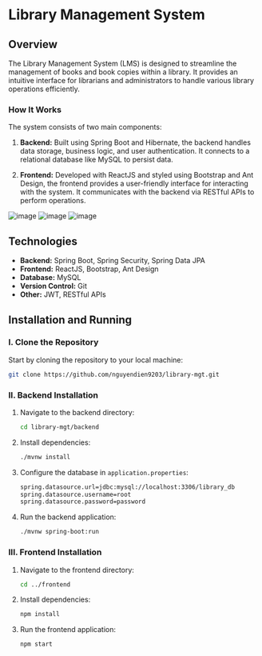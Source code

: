 # Library Management System

## Overview

The Library Management System (LMS) is designed to streamline the management of books and book copies within a library. It provides an intuitive interface for librarians and administrators to handle various library operations efficiently.

### How It Works

The system consists of two main components:

1. **Backend:** Built using Spring Boot and Hibernate, the backend handles data storage, business logic, and user authentication. It connects to a relational database like MySQL to persist data.
   
2. **Frontend:** Developed with ReactJS and styled using Bootstrap and Ant Design, the frontend provides a user-friendly interface for interacting with the system. It communicates with the backend via RESTful APIs to perform operations.

![image](https://github.com/user-attachments/assets/f35b0255-b366-4f19-8e48-b5642b03e1ba)
![image](https://github.com/user-attachments/assets/e1407e2c-544f-4346-947f-f6e6a755eef5)
![image](https://github.com/user-attachments/assets/abbf27d1-324d-4548-a102-20f2bc57b4c4)

## Technologies

- **Backend:** Spring Boot, Spring Security, Spring Data JPA
- **Frontend:** ReactJS, Bootstrap, Ant Design
- **Database:** MySQL
- **Version Control:** Git
- **Other:** JWT, RESTful APIs

## Installation and Running

### I. Clone the Repository

Start by cloning the repository to your local machine:

```bash
git clone https://github.com/nguyendien9203/library-mgt.git
```

### II. Backend Installation

1. Navigate to the backend directory:
   
   ```bash
   cd library-mgt/backend
   ```

2. Install dependencies:
   
   ```bash
   ./mvnw install
   ```
   
3. Configure the database in `application.properties`:
   
   ```bash
   spring.datasource.url=jdbc:mysql://localhost:3306/library_db
   spring.datasource.username=root
   spring.datasource.password=password
   ```
   
4. Run the backend application:
   
   ```bash
   ./mvnw spring-boot:run
   ```
   
### III. Frontend Installation

1. Navigate to the frontend directory:
   
   ```bash
   cd ../frontend
   ```
   
2. Install dependencies:
   
   ```bash
   npm install
   ```
   
3. Run the frontend application:
   
   ```bash
   npm start
   ```